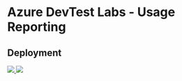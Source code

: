# Azure DevTest Labs - Usage Reporting


## Deployment
<a href="https://portal.azure.com/#create/Microsoft.Template/uri/https%3A%2F%2Fraw.githubusercontent.com%2FAzure%2Fazure-devtestlab%2FusageReporting%2FScripts%2FUsageReporting%2Fazuredeploy.json" target="_blank">
    <img src="http://azuredeploy.net/deploybutton.png"/>
</a>
<a href="http://armviz.io/#/?load=https%3A%2F%2Fraw.githubusercontent.com%2FAzure%2Fazure-devtestlab%2FusageReporting%2FScripts%2FUsageReporting%2Fazuredeploy.json" target="_blank">
    <img src="http://armviz.io/visualizebutton.png"/>
</a>